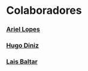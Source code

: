# Colaboradores

### [Ariel Lopes](https://github.com/ArielLopes888)
### [Hugo Diniz](https://github.com/Hugogdiniz)
### [Lais Baltar](https://github.com/laisbaltar)
